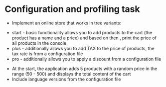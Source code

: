 # Configuration and profiling task

- Implement an online store that works in tree variants:

* start - basic functionality allows you to add products to the cart (the product has a name and a price) and based on then
, print the price of all products in the console 
* plus - additionally allows you to add TAX to the price of products, 
the tax rate is from a configuration file
* pro - additionally allows you to apply a discount from a configuration file

- At the start, the application adds 5 products with a random price in the range
(50 - 500) and displays the total content of the cart
- Include language versions from the configuration file